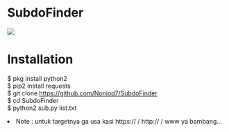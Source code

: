 # SubdoFinder

<img src="https://i.ibb.co/BTPbvGf/Screenshot-from-2020-08-27-17-27-14.png">

# Installation

$ pkg install python2<br>
$ pip2 install requests<br>
$ git clone https://github.com/Noniod7/SubdoFinder<br>
$ cd SubdoFinder<br>
$ python2 sub.py list.txt<br>
<li>Note : untuk targetnya ga usa kasi https:// / http:// / www ya bambang...
